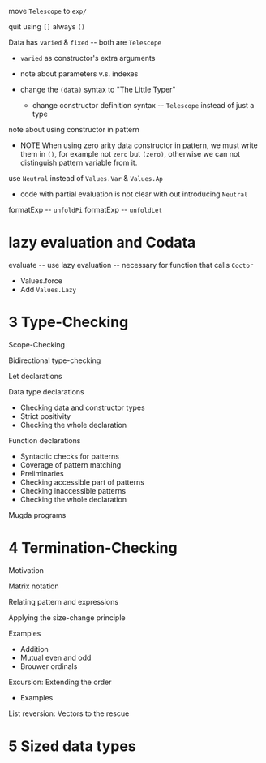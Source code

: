 move `Telescope` to `exp/`

quit using `[]` always `()`

Data has `varied` & `fixed` -- both are `Telescope`

- `varied` as constructor's extra arguments
- note about parameters v.s. indexes
- change the `(data)` syntax to "The Little Typer"

  - change constructor definition syntax -- `Telescope` instead of just a type

note about using constructor in pattern

- NOTE When using zero arity data constructor in pattern,
  we must write them in `()`, for example not `zero` but `(zero)`,
  otherwise we can not distinguish pattern variable from it.

use `Neutral` instead of `Values.Var` & `Values.Ap`

- code with partial evaluation is not clear with out introducing `Neutral`

formatExp -- `unfoldPi`
formatExp -- `unfoldLet`

# lazy evaluation and Codata

evaluate -- use lazy evaluation -- necessary for function that calls `Coctor`

- Values.force
- Add `Values.Lazy`

# 3 Type-Checking

Scope-Checking

Bidirectional type-checking

Let declarations

Data type declarations

- Checking data and constructor types
- Strict positivity
- Checking the whole declaration

Function declarations

- Syntactic checks for patterns
- Coverage of pattern matching
- Preliminaries
- Checking accessible part of patterns
- Checking inaccessible patterns
- Checking the whole declaration

Mugda programs

# 4 Termination-Checking

Motivation

Matrix notation

Relating pattern and expressions

Applying the size-change principle

Examples

- Addition
- Mutual even and odd
- Brouwer ordinals

Excursion: Extending the order

- Examples

List reversion: Vectors to the rescue

# 5 Sized data types
